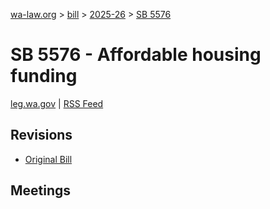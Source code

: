[wa-law.org](/) > [bill](/bill/) > [2025-26](/bill/2025-26/) > [SB 5576](/bill/2025-26/sb/5576/)

# SB 5576 - Affordable housing funding
[leg.wa.gov](https://app.leg.wa.gov/billsummary?BillNumber=5576&Year=2025&Initiative=false) | [RSS Feed](./rss.xml)

## Revisions
* [Original Bill](1/)

## Meetings